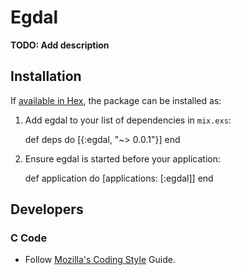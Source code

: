 # Egdal

**TODO: Add description**

## Installation

If [available in Hex](https://hex.pm/docs/publish), the package can be installed as:

  1. Add egdal to your list of dependencies in `mix.exs`:

        def deps do
          [{:egdal, "~> 0.0.1"}]
        end

  2. Ensure egdal is started before your application:

        def application do
          [applications: [:egdal]]
        end

## Developers

### C Code

* Follow [Mozilla's Coding Style](https://developer.mozilla.org/en-US/docs/Mozilla/Developer_guide/Coding_Style) Guide.
